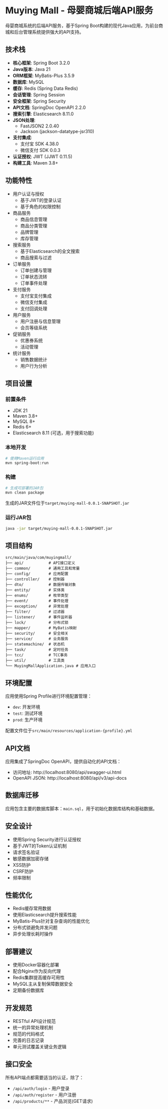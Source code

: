 # Muying Mall - 母婴商城后端API服务

母婴商城系统的后端API服务，基于Spring Boot构建的现代Java应用，为前台商城和后台管理系统提供强大的API支持。

## 技术栈

- **核心框架**: Spring Boot 3.2.0
- **Java版本**: Java 21
- **ORM框架**: MyBatis-Plus 3.5.9
- **数据库**: MySQL
- **缓存**: Redis (Spring Data Redis)
- **会话管理**: Spring Session
- **安全框架**: Spring Security
- **API文档**: SpringDoc OpenAPI 2.2.0
- **搜索引擎**: Elasticsearch 8.11.0
- **JSON处理**: 
  - FastJSON2 2.0.40
  - Jackson (jackson-datatype-jsr310)
- **支付集成**: 
  - 支付宝 SDK 4.38.0
  - 微信支付 SDK 0.0.3
- **认证授权**: JWT (JJWT 0.11.5)
- **构建工具**: Maven 3.8+

## 功能特性

- 用户认证与授权
  - 基于JWT的登录认证
  - 基于角色的权限控制
- 商品服务
  - 商品信息管理
  - 商品分类管理
  - 品牌管理
  - 库存管理
- 搜索服务
  - 基于Elasticsearch的全文搜索
  - 商品搜索与过滤
- 订单服务
  - 订单创建与管理
  - 订单状态流转
  - 订单事件处理
- 支付服务
  - 支付宝支付集成
  - 微信支付集成
  - 支付回调处理
- 用户服务
  - 用户注册与信息管理
  - 会员等级系统
- 促销服务
  - 优惠券系统
  - 活动管理
- 统计服务
  - 销售数据统计
  - 用户行为分析

## 项目设置

### 前置条件

- JDK 21
- Maven 3.8+
- MySQL 8+
- Redis 6+
- Elasticsearch 8.11 (可选，用于搜索功能)

### 本地开发

```bash
# 使用Maven运行应用
mvn spring-boot:run
```

### 构建

```bash
# 生成可部署的JAR包
mvn clean package
```

生成的JAR文件位于`target/muying-mall-0.0.1-SNAPSHOT.jar`

### 运行JAR包

```bash
java -jar target/muying-mall-0.0.1-SNAPSHOT.jar
```

## 项目结构

```
src/main/java/com/muyingmall/
├── api/           # API接口定义
├── common/        # 通用工具和常量
├── config/        # 应用配置
├── controller/    # 控制器
├── dto/           # 数据传输对象
├── entity/        # 实体类
├── enums/         # 枚举类型
├── event/         # 事件处理
├── exception/     # 异常处理
├── filter/        # 过滤器
├── listener/      # 事件监听器
├── lock/          # 分布式锁
├── mapper/        # MyBatis映射
├── security/      # 安全相关
├── service/       # 业务服务
├── statemachine/  # 状态机
├── task/          # 定时任务
├── tcc/           # TCC事务
├── util/          # 工具类
└── MuyingMallApplication.java # 应用入口
```

## 环境配置

应用使用Spring Profile进行环境配置管理：

- `dev`: 开发环境
- `test`: 测试环境
- `prod`: 生产环境

配置文件位于`src/main/resources/application-{profile}.yml`

## API文档

应用集成了SpringDoc OpenAPI，提供自动化的API文档：

- 访问地址: http://localhost:8080/api/swagger-ui.html
- OpenAPI JSON: http://localhost:8080/api/v3/api-docs

## 数据库迁移

应用包含主要的数据库脚本：`main.sql`，用于初始化数据库结构和基础数据。

## 安全设计

- 使用Spring Security进行认证授权
- 基于JWT的Token认证机制
- 请求签名验证
- 敏感数据加密存储
- XSS防护
- CSRF防护
- 频率限制

## 性能优化

- Redis缓存常用数据
- 使用Elasticsearch提升搜索性能
- MyBatis-Plus针对复杂查询的性能优化
- 分布式锁避免并发问题
- 异步处理长耗时操作

## 部署建议

- 使用Docker容器化部署
- 配合Nginx作为反向代理
- Redis集群提高缓存可用性
- MySQL主从复制保障数据安全
- 定期备份数据库

## 开发规范

- RESTful API设计规范
- 统一的异常处理机制
- 规范的代码格式
- 完善的日志记录
- 单元测试覆盖关键业务逻辑

## 接口安全

所有API端点都需要适当的认证，除了：
- `/api/auth/login` - 用户登录
- `/api/auth/register` - 用户注册
- `/api/products/**` - 产品浏览(GET请求) 